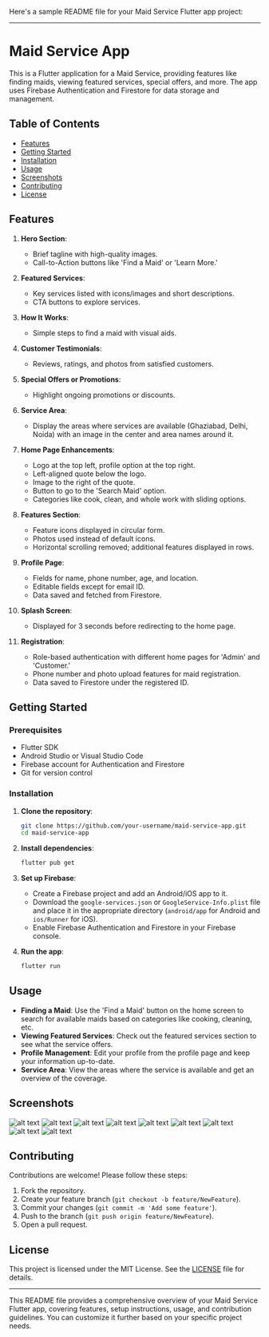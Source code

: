 Here's a sample README file for your Maid Service Flutter app project:

---

# Maid Service App

This is a Flutter application for a Maid Service, providing features like finding maids, viewing featured services, special offers, and more. The app uses Firebase Authentication and Firestore for data storage and management.

## Table of Contents
- [Features](#features)
- [Getting Started](#getting-started)
- [Installation](#installation)
- [Usage](#usage)
- [Screenshots](#screenshots)
- [Contributing](#contributing)
- [License](#license)

## Features

1. **Hero Section**:
   - Brief tagline with high-quality images.
   - Call-to-Action buttons like 'Find a Maid' or 'Learn More.'

2. **Featured Services**:
   - Key services listed with icons/images and short descriptions.
   - CTA buttons to explore services.

3. **How It Works**:
   - Simple steps to find a maid with visual aids.

4. **Customer Testimonials**:
   - Reviews, ratings, and photos from satisfied customers.

5. **Special Offers or Promotions**:
   - Highlight ongoing promotions or discounts.

6. **Service Area**:
   - Display the areas where services are available (Ghaziabad, Delhi, Noida) with an image in the center and area names around it.

7. **Home Page Enhancements**:
   - Logo at the top left, profile option at the top right.
   - Left-aligned quote below the logo.
   - Image to the right of the quote.
   - Button to go to the 'Search Maid' option.
   - Categories like cook, clean, and whole work with sliding options.

8. **Features Section**:
   - Feature icons displayed in circular form.
   - Photos used instead of default icons.
   - Horizontal scrolling removed; additional features displayed in rows.

9. **Profile Page**:
   - Fields for name, phone number, age, and location.
   - Editable fields except for email ID.
   - Data saved and fetched from Firestore.

10. **Splash Screen**:
    - Displayed for 3 seconds before redirecting to the home page.

11. **Registration**:
    - Role-based authentication with different home pages for 'Admin' and 'Customer.'
    - Phone number and photo upload features for maid registration.
    - Data saved to Firestore under the registered ID.

## Getting Started

### Prerequisites

- Flutter SDK
- Android Studio or Visual Studio Code
- Firebase account for Authentication and Firestore
- Git for version control

### Installation

1. **Clone the repository**:
   ```bash
   git clone https://github.com/your-username/maid-service-app.git
   cd maid-service-app
   ```

2. **Install dependencies**:
   ```bash
   flutter pub get
   ```

3. **Set up Firebase**:
   - Create a Firebase project and add an Android/iOS app to it.
   - Download the `google-services.json` or `GoogleService-Info.plist` file and place it in the appropriate directory (`android/app` for Android and `ios/Runner` for iOS).
   - Enable Firebase Authentication and Firestore in your Firebase console.

4. **Run the app**:
   ```bash
   flutter run
   ```

## Usage

- **Finding a Maid**: Use the 'Find a Maid' button on the home screen to search for available maids based on categories like cooking, cleaning, etc.
- **Viewing Featured Services**: Check out the featured services section to see what the service offers.
- **Profile Management**: Edit your profile from the profile page and keep your information up-to-date.
- **Service Area**: View the areas where the service is available and get an overview of the coverage.

## Screenshots

![alt text](<WhatsApp Image 2024-09-03 at 03.21.45 (2).jpeg>)
 ![alt text](<WhatsApp Image 2024-09-03 at 03.21.49 (1).jpeg>) 
 ![alt text](<WhatsApp Image 2024-09-03 at 03.21.48.jpeg>) 
 ![alt text](<WhatsApp Image 2024-09-03 at 03.21.47 (1).jpeg>) 
 ![alt text](<WhatsApp Image 2024-09-03 at 03.21.47.jpeg>) 
 ![alt text](<WhatsApp Image 2024-09-03 at 03.21.46.jpeg>) 
 ![alt text](<WhatsApp Image 2024-09-03 at 03.21.45 (1).jpeg>) 
 ![alt text](<WhatsApp Image 2024-09-03 at 03.21.45.jpeg>) 
 ![alt text](<WhatsApp Image 2024-09-03 at 03.21.49.jpeg>)

## Contributing

Contributions are welcome! Please follow these steps:

1. Fork the repository.
2. Create your feature branch (`git checkout -b feature/NewFeature`).
3. Commit your changes (`git commit -m 'Add some feature'`).
4. Push to the branch (`git push origin feature/NewFeature`).
5. Open a pull request.

## License

This project is licensed under the MIT License. See the [LICENSE](LICENSE) file for details.

---

This README file provides a comprehensive overview of your Maid Service Flutter app, covering features, setup instructions, usage, and contribution guidelines. You can customize it further based on your specific project needs.
